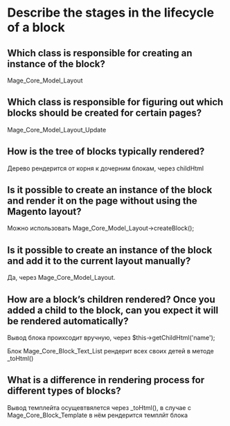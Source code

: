 # Describe the stages in the lifecycle of a block

## Which class is responsible for creating an instance of the block?

Mage_Core_Model_Layout

## Which class is responsible for figuring out which blocks should be created for certain pages?

Mage_Core_Model_Layout_Update

## How is the tree of blocks typically rendered?

Дерево рендерится от корня к дочерним блокам, через childHtml

## Is it possible to create an instance of the block and render it on the page without using the Magento layout?

Можно использовать Mage_Core_Model_Layout->createBlock();

## Is it possible to create an instance of the block and add it to the current layout manually?

Да, через Mage_Core_Model_Layout.

## How are a block’s children rendered? Once you added a child to the block, can you expect it will be rendered automatically?

Вывод блока проихсодит вручную, через $this->getChildHtml('name');

Блок Mage_Core_Block_Text_List рендерит всех своих детей в методе \_toHtml()

## What is a difference in rendering process for different types of blocks?

Вывод темплейта осущевтвялется через \_toHtml(), в случае с Mage_Core_Block_Template в нём рендерится темплйт блока

